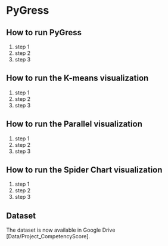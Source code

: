 # PyGress

## How to run PyGress
1. step 1
2. step 2
3. step 3

## How to run the K-means visualization
1. step 1
2. step 2
3. step 3

## How to run the Parallel visualization
1. step 1
2. step 2
3. step 3

## How to run the Spider Chart visualization
1. step 1
2. step 2
3. step 3

## Dataset
The dataset is now available in Google Drive [Data/Project_CompetencyScore].
